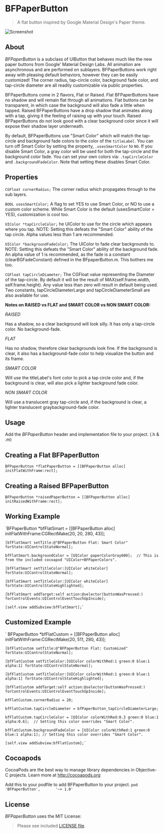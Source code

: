 BFPaperButton
=============

> A flat button inspired by Google Material Design's Paper theme.

![Screenshot](https://raw.githubusercontent.com/bfeher/BFPaperButton/master/BFPaperButtonDemoGif.gif "Screenshot")


About
---------
_BFPaperButton_ is a subclass of UIButton that behaves much like the new paper buttons from Google' Material Design Labs.
All animation are asynchronous and are performed on sublayers.
BFPaperButtons work right away with pleasing default behaviors, however they can be easily customized! The corner radius, tap-circle color, background fade color, and tap-circle diameter are all readily customizable via public properties.

BFPaperButtons come in 2 flavors, Flat or Raised. 
Flat BFPaperButtons have no shadow and will remain flat through all animations. Flat buttons can be transparent, in which case the background will also fade a little when tapped.
Raised BFPaperButtons have a drop shadow that animates along with a tap, giving it the feeling of raising up with your touch. Raised BFPaperButtons do not look good with a clear background color since it will expose their shadow layer underneath.

By default, BFPaperButtons use "Smart Color" which will match the tap-circle and background fade colors to the color of the `titleLabel`.
You can turn off Smart Color by setting the property, `.usesSmartColor` to `NO`. If you disable Smart Color, a gray color will be used for both the tap-circle and the background color fade.
You can set your own colors via: `.tapCircleColor` and `.backgroundFadeColor`. Note that setting these disables Smart Color.

## Properties
`CGFloat cornerRadius;` The corner radius which propagates through to the sub layers.

`BOOL usesSmartColor;` A flag to set YES to use Smart Color, or NO to use a custom color scheme. While Smart Color is the default (usesSmartColor = YES), customization is cool too.

`UIColor *tapCircleColor;` he UIColor to use for the circle which appears where you tap. NOTE: Setting this defeats the "Smart Color" ability of the tap circle. Alpha values less than 1 are recommended.

`UIColor *backgroundFadeColor;` The UIColor to fade clear backgrounds to. NOTE: Setting this defeats the "Smart Color" ability of the background fade. An alpha value of 1 is recommended, as the fade is a constant (clearBGFadeConstant) defined in the BFpaperButton.m. This bothers me too.

`CGFloat tapCircleDiameter;` The CGFloat value representing the Diameter of the tap-circle. By default it will be the result of MAX(self.frame.width, self.frame.height). Any value less than zero will result in default being used. Two constants, tapCircleDiameterLarge and tapCircleDiameterSmall are also available for use.

**Notes on RAISED vs FLAT and SMART COLOR vs NON SMART COLOR:**

*RAISED*

Has a shadow, so a clear background will look silly. It has only a tap-circle color. No background-fade.
 
*FLAT*

Has no shadow, therefore clear backgrounds look fine. If the background is clear, it also has a background-fade color to help visualize the button and its frame.

*SMART COLOR*

Will use the titleLabel's font color to pick a tap circle color and, if the background is clear, will also pick a lighter background fade color.
 
*NON SMART COLOR*

Will use a translucent gray tap-circle and, if the background is clear, a lighter translucent graybackground-fade color.


Usage
---------
Add the _BFPaperButton_ header and implementation file to your project. (.h & .m)

## Creating a Flat BFPaperButton
`BFPaperButton *flatPaperButton = [[BFPaperButton alloc] initFlatWithFrame:rect];`

## Creating a Raised BFPaperButton
`BFPaperButton *raisedPaperButton = [[BFPaperButton alloc] initRaisedWithFrame:rect];`

## Working Example
`BFPaperButton *bfFlatSmart = [[BFPaperButton alloc] initFlatWithFrame:CGRectMake(20, 20, 280, 43)];
    
    [bfFlatSmart setTitle:@"BFPaperButton Flat: Smart Color" forState:UIControlStateNormal];
    
    bfFlatSmart.backgroundColor = [UIColor paperColorGray600];	// This is from the included cocoapod "UIColor+BFPaperColors".
    
    [bfFlatSmart setTitleColor:[UIColor whiteColor] forState:UIControlStateNormal];
    
    [bfFlatSmart setTitleColor:[UIColor whiteColor] forState:UIControlStateHighlighted];
    
    [bfFlatSmart addTarget:self action:@selector(buttonWasPressed:) forControlEvents:UIControlEventTouchUpInside];
    
    [self.view addSubview:bfFlatSmart];`

## Customized Example
`   BFPaperButton *bfFlatCustom = [[BFPaperButton alloc] initFlatWithFrame:CGRectMake(20, 511, 280, 43)]; 
    
    [bfFlatCustom setTitle:@"BFPaperButton Flat: Customized" forState:UIControlStateNormal];
    
    [bfFlatCustom setTitleColor:[UIColor colorWithRed:1 green:0 blue:1 alpha:1] forState:UIControlStateNormal];
    
    [bfFlatCustom setTitleColor:[UIColor colorWithRed:1 green:0 blue:1 alpha:1] forState:UIControlStateHighlighted];
    
    [bfFlatCustom addTarget:self action:@selector(buttonWasPressed:) forControlEvents:UIControlEventTouchUpInside];
    
    bfFlatCustom.cornerRadius = 20;
    
    bfFlatCustom.tapCircleDiameter = bfPaperButton_tapCircleDiameterLarge;
    
    bfFlatCustom.tapCircleColor = [UIColor colorWithRed:0.3 green:0 blue:1 alpha:0.6];  // Setting this color overrides "Smart Color".
    
    bfFlatCustom.backgroundFadeColor = [UIColor colorWithRed:1 green:0 blue:1 alpha:1]; // Setting this color overrides "Smart Color".
    
    [self.view addSubview:bfFlatCustom];`
  




Cocoapods
-------

CocoaPods are the best way to manage library dependencies in Objective-C projects.
Learn more at http://cocoapods.org

Add this to your podfile to add BFPaperButton to your project.
`pod 'BFPaperButton',       '~> 1.0'`


License
--------
_BFPaperButton_ uses the MIT License:

> Please see included [LICENSE file](https://raw.githubusercontent.com/bfeher/BFPaperButton/master/LICENSE.md).

